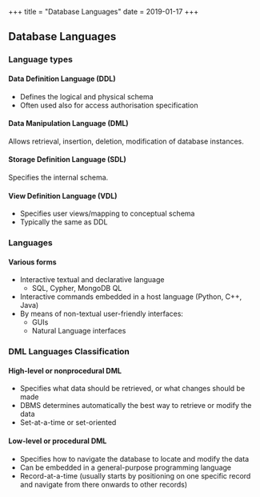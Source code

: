 +++
title = "Database Languages"
date = 2019-01-17
+++
<div style="white-space: normal;" class="markdown-body"><h2>Database Languages</h2>
<h3>Language types</h3>
<h4>Data Definition Language (DDL)</h4>
<ul>
<li>Defines the logical and physical schema</li>
<li>Often used also for access authorisation specification</li>
</ul>
<h4>Data Manipulation Language (DML)</h4>
<p>Allows retrieval, insertion, deletion, modification of database
instances.</p>
<h4>Storage Definition Language (SDL)</h4>
<p>Specifies the internal schema.</p>
<h4>View Definition Language (VDL)</h4>
<ul>
<li>Specifies user views/mapping to conceptual schema</li>
<li>Typically the same as DDL</li>
</ul>
<h3>Languages</h3>
<h4>Various forms</h4>
<ul>
<li>Interactive textual and declarative language
<ul>
<li>SQL, Cypher, MongoDB QL</li>
</ul>
</li>
<li>Interactive commands embedded in a host language (Python, C++, Java)</li>
<li>By means of non-textual user-friendly interfaces:
<ul>
<li>GUIs</li>
<li>Natural Language interfaces</li>
</ul>
</li>
</ul>
<h3>DML Languages Classification</h3>
<h4>High-level or nonprocedural DML</h4>
<ul>
<li>Specifies what data should be retrieved, or what changes should be made</li>
<li>DBMS determines automatically the best way to retrieve or modify the data</li>
<li>Set-at-a-time or set-oriented</li>
</ul>
<h4>Low-level or procedural DML</h4>
<ul>
<li>Specifies how to navigate the database to locate and modify the data</li>
<li>Can be embedded in a general-purpose programming language</li>
<li>Record-at-a-time (usually starts by positioning on one specific record and navigate from there onwards to other records)</li>
</ul>
</div>